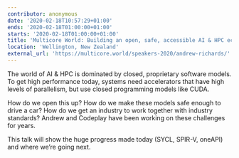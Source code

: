 ```yaml
---
contributor: anonymous
date: '2020-02-18T10:57:29+01:00'
ends: '2020-02-18T01:00:00+01:00'
starts: '2020-02-18T01:00:00+01:00'
title: 'Multicore World: Building an open, safe, accessible AI & HPC ecosystem using SYCL'
location: 'Wellington, New Zealand'
external_url: 'https://multicore.world/speakers-2020/andrew-richards/'
---
```


The world of AI & HPC is dominated by closed, proprietary software models. To get high performance today, systems need
accelerators that have high levels of parallelism, but use closed programming models like CUDA.

How do we open this up? How do we make these models safe enough to drive a car? How do we get an industry to work
together with industry standards? Andrew and Codeplay have been working on these challenges for years.

This talk will show the huge progress made today (SYCL, SPIR-V, oneAPI) and where we’re going next.
